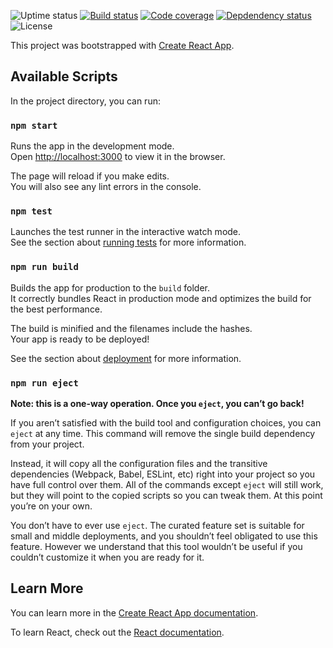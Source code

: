 ![Uptime status](https://img.shields.io/uptimerobot/status/m784173137-600f28cd55b25aff29eff003)
[![Build status](https://img.shields.io/travis/com/scrumlr/scrumlr.io/v2)](https://travis-ci.com/scrumlr/scrumlr.io)
[![Code coverage](https://img.shields.io/codecov/c/github/scrumlr/scrumlr.io/v2)](https://codecov.io/gh/scrumlr/scrumlr.io)
[![Depdendency status](https://img.shields.io/depfu/scrumlr/scrumlr.io)](https://depfu.com/github/scrumlr/scrumlr.io?project_id=10585)
![License](https://img.shields.io/github/license/scrumlr/scrumlr.io)

This project was bootstrapped with [Create React App](https://github.com/facebook/create-react-app).

## Available Scripts

In the project directory, you can run:

### `npm start`

Runs the app in the development mode.<br />
Open [http://localhost:3000](http://localhost:3000) to view it in the browser.

The page will reload if you make edits.<br />
You will also see any lint errors in the console.

### `npm test`

Launches the test runner in the interactive watch mode.<br />
See the section about [running tests](https://facebook.github.io/create-react-app/docs/running-tests) for more information.

### `npm run build`

Builds the app for production to the `build` folder.<br />
It correctly bundles React in production mode and optimizes the build for the best performance.

The build is minified and the filenames include the hashes.<br />
Your app is ready to be deployed!

See the section about [deployment](https://facebook.github.io/create-react-app/docs/deployment) for more information.

### `npm run eject`

**Note: this is a one-way operation. Once you `eject`, you can’t go back!**

If you aren’t satisfied with the build tool and configuration choices, you can `eject` at any time. This command will remove the single build dependency from your project.

Instead, it will copy all the configuration files and the transitive dependencies (Webpack, Babel, ESLint, etc) right into your project so you have full control over them. All of the commands except `eject` will still work, but they will point to the copied scripts so you can tweak them. At this point you’re on your own.

You don’t have to ever use `eject`. The curated feature set is suitable for small and middle deployments, and you shouldn’t feel obligated to use this feature. However we understand that this tool wouldn’t be useful if you couldn’t customize it when you are ready for it.

## Learn More

You can learn more in the [Create React App documentation](https://facebook.github.io/create-react-app/docs/getting-started).

To learn React, check out the [React documentation](https://reactjs.org/).
